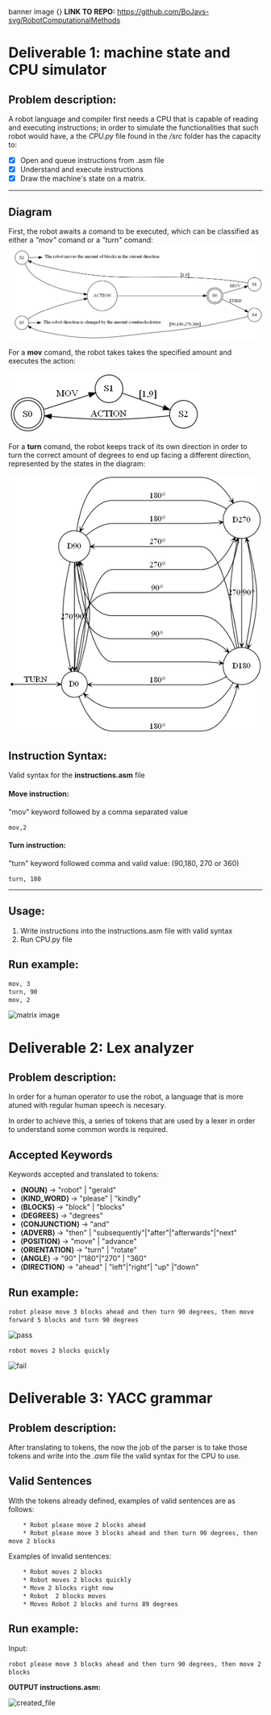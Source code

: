 banner image {}
**LINK TO REPO:** https://github.com/BoJavs-svg/RobotComputationalMethods
# Deliverable 1: machine state and CPU simulator

## Problem description:

A robot language and compiler first needs a CPU that is capable of reading and executing instructions; in order to simulate the functionalities that such robot would have, a the *CPU.py* file found in the */src* folder has the capacity to:

- [x] Open and queue instructions from .asm file
- [x] Understand and execute instructions
- [x] Draw the machine's state on a matrix.

---
## Diagram
First, the robot awaits a comand to be executed, which can be classified as either a *"mov"* comand or a *"turn"* comand:
![nfa1](nfa.png)

For a **mov** comand, the robot takes takes the specified amount and executes the action:

![nfa2](S2.png)

For a **turn** comand, the robot keeps track of its own direction in order to turn the correct amount of degrees to end up facing a different direction, represented by the states in the diagram:

![nfa3](S5.png)
## Instruction Syntax:
Valid syntax for the **instructions.asm** file

#### **Move instruction:**

"mov" keyword followed by a comma separated value
```
mov,2
```
#### **Turn instruction:**
"turn" keyword followed comma and valid value: (90,180, 270 or 360)
```
turn, 180
```
---

## Usage:
1. Write instructions into the instructions.asm file with valid syntax
2. Run CPU.py file

## Run example:
```
mov, 3
turn, 90
mov, 2
```
![matrix image](https://github.com/BoJavs-svg/RobotComputationalMethods/assets/73002064/768f099d-76f3-452f-b547-d7f58a123b1d)

# Deliverable 2: Lex analyzer

## Problem description:

In order for a human operator to use the robot, a language that is more atuned with regular human speech is necesary. 

In order to achieve this, a series of tokens that are used by a lexer in order to understand some common words is required.

## Accepted Keywords
Keywords accepted and translated to tokens:

- **⟨NOUN⟩** → "robot" | "gerald"
- **⟨KIND_WORD⟩** → "please" | "kindly"
- **⟨BLOCKS⟩** → "block" | "blocks"
- **⟨DEGREES⟩** → "degrees"
- **⟨CONJUNCTION⟩** →  "and"
- **⟨ADVERB⟩** → "then" | "subsequently"|"after"|"afterwards"|"next"
- **⟨POSITION⟩** →  "move" | "advance"
- **⟨ORIENTATION⟩** →  "turn" | "rotate"
- **⟨ANGLE⟩** → "90" |"180"|"270" | "360"
- **⟨DIRECTION⟩** → "ahead" | "left"|"right"| "up" |"down"

## Run example:
```
robot please move 3 blocks ahead and then turn 90 degrees, then move forward 5 blocks and turn 90 degrees
```
![pass](https://github.com/BoJavs-svg/RobotComputationalMethods/assets/73002064/b4860f1c-5925-44f6-bce7-5e95455d6904)
```
robot moves 2 blocks quickly
```
![fail](https://github.com/BoJavs-svg/RobotComputationalMethods/assets/73002064/e9ce5809-8f1e-4607-9d8a-584acaa0101c)
# Deliverable 3: YACC grammar
## Problem description:

After translating to tokens, the now the job of the parser is to take those tokens and write into the *.asm* file the valid syntax for the CPU to use. 


## Valid Sentences
With the tokens already defined, examples of valid sentences are as follows:
```
    * Robot please move 2 blocks ahead
    * Robot please move 3 blocks ahead and then turn 90 degrees, then move 2 blocks
```
Examples of invalid sentences:
```
    * Robot moves 2 blocks
    * Robot moves 2 blocks quickly
    * Move 2 blocks right now
    * Robot  2 blocks moves
    * Moves Robot 2 blocks and turns 89 degrees
```


## Run example:
Input:
```
robot please move 3 blocks ahead and then turn 90 degrees, then move 2 blocks
```
**OUTPUT instructions.asm:**

![created_file](https://github.com/BoJavs-svg/RobotComputationalMethods/assets/73002064/a81a1040-095a-42c5-bd0b-066d682d6772)

